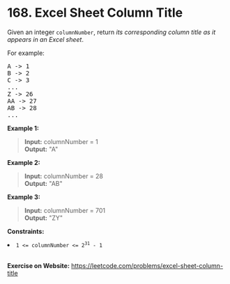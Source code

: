 # 168. Excel Sheet Column Title

Given an integer `columnNumber`, return *its corresponding column title as it appears in an Excel sheet*.

For example:

<pre>
A -&gt; 1
B -&gt; 2
C -&gt; 3
...
Z -&gt; 26
AA -&gt; 27
AB -&gt; 28 
...
</pre>
 

**Example 1:**

> **Input:** columnNumber = 1  
**Output:** "A"

**Example 2:**

> **Input:** columnNumber = 28  
**Output:** "AB"

**Example 3:**

> **Input:** columnNumber = 701  
**Output:** "ZY"
 

**Constraints:**

<li><code>1 &lt;= columnNumber &lt;= 2<sup>31</sup> - 1</code></li>

<br/>

**Exercise on Website:** https://leetcode.com/problems/excel-sheet-column-title